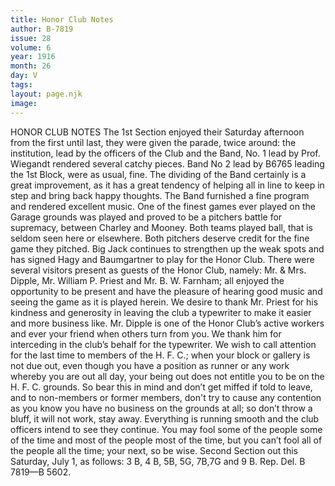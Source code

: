 ```yaml
---
title: Honor Club Notes
author: B-7819
issue: 28
volume: 6
year: 1916
month: 26
day: V
tags:
layout: page.njk
image:
---
```

HONOR CLUB NOTES       The 1st Section enjoyed their Saturday afternoon from the first until last, they were given the parade, twice around: the institution, lead by the officers of the Club and the Band, No. 1 lead by Prof. Wiegandt rendered several catchy pieces. Band No 2 lead by B6765 leading the 1st Block, were as usual, fine. The dividing of the Band certainly is a great improvement, as it has a great tendency of helping all in line to keep in step and bring back happy thoughts. The Band furnished a fine program and rendered excellent music.       One of the finest games ever played on the Garage grounds was played and proved to be a pitchers battle for supremacy, between Charley and Mooney. Both teams played ball, that is seldom seen here or elsewhere. Both pitchers deserve credit for the fine game they pitched.       Big Jack continues to strengthen up the weak spots and has signed Hagy and Baumgartner to play for the Honor Club.       There were several visitors present as guests of the Honor Club, namely: Mr. & Mrs. Dipple, Mr. William P. Priest and Mr. B. W. Farnham; all enjoyed the opportunity to be present and have the pleasure of hearing good music and seeing the game as it is played herein. We desire to thank Mr. Priest for his kindness and generosity in leaving the club a typewriter to make it easier and more business like. Mr. Dipple is one of the Honor Club’s active workers and ever your friend when others turn from you. We thank him for interceding in the club’s behalf for the typewriter. We wish to call attention for the last time to members of the H. F. C.; when your block or gallery is not due out, even though you have a position as runner or any work whereby you are out all day, your being out does not entitle you to be on the H. F. C. grounds. So bear this in mind and don’t get miffed if told to leave, and to non-members or former members, don't try to cause any contention as you know you have no business on the grounds at all; so don’t throw a bluff, it will not work, stay away. Everything is running smooth and the club officers intend to see they continue. You may fool some of the people some of the time and most of the people most of the time, but you can’t fool all of the people all the time; your next, so be wise. Second Section out this Saturday, July 1, as follows: 3 B, 4 B, 5B, 5G, 7B,7G and 9 B.       Rep. Del. B 7819—B 5602. 


